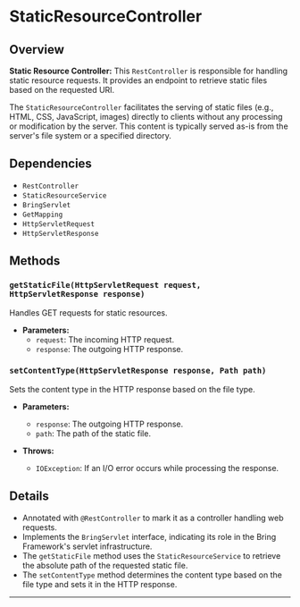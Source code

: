 # StaticResourceController

## Overview

**Static Resource Controller:** This `RestController` is responsible for handling static resource requests. It provides an endpoint to retrieve static files based on the requested URI.

The `StaticResourceController` facilitates the serving of static files (e.g., HTML, CSS, JavaScript, images) directly to clients without any processing or modification by the server. This content is typically served as-is from the server's file system or a specified directory.

## Dependencies

- `RestController`
- `StaticResourceService`
- `BringServlet`
- `GetMapping`
- `HttpServletRequest`
- `HttpServletResponse`

## Methods

### `getStaticFile(HttpServletRequest request, HttpServletResponse response)`

Handles GET requests for static resources.

- **Parameters:**
    - `request`: The incoming HTTP request.
    - `response`: The outgoing HTTP response.

### `setContentType(HttpServletResponse response, Path path)`

Sets the content type in the HTTP response based on the file type.

- **Parameters:**
    - `response`: The outgoing HTTP response.
    - `path`: The path of the static file.

- **Throws:**
    - `IOException`: If an I/O error occurs while processing the response.

## Details

- Annotated with `@RestController` to mark it as a controller handling web requests.
- Implements the `BringServlet` interface, indicating its role in the Bring Framework's servlet infrastructure.
- The `getStaticFile` method uses the `StaticResourceService` to retrieve the absolute path of the requested static file.
- The `setContentType` method determines the content type based on the file type and sets it in the HTTP response.

---